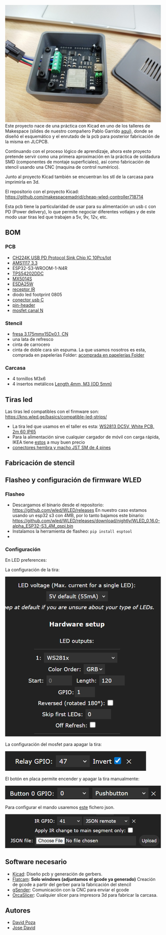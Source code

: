 ![resultado final](/images/final_result.jpg)
Este proyecto nace de una práctica con Kicad en uno de los talleres de Makespace (slides de nuestro compañero Pablo Garrido [aquí](https://docs.google.com/presentation/d/1glYFRo9XCKRI-qDjp1DA8M3mJohLk-lrxx0JoBPsboM/edit?usp=drive_link)),
donde se diseñó el esquemático y el enrutado de la pcb para posterior fabricación de la misma en JLCPCB.

Continuando con el proceso lógico de aprendizaje, 
ahora este proyecto pretende servir como una primera aproximación en la práctica de soldadura SMD (componentes de montaje superficiales), 
así como fabricación de stencil usando una CNC (maquina de control numérico).

Junto al proyecto Kicad también se encuentran los stl de la carcasa para imprimirla en 3d.

El repositorio con el proyecto Kicad: https://github.com/makespacemadrid/cheap-wled-controller718714

Esta pcb tiene la particularidad de usar para su alimentación un usb c con PD (Power delivery), lo que permite negociar diferentes votlajes y de este modo usar tiras led que trabajen a 5v, 9v, 12v, etc.

## BOM 
### PCB
- [CH224K USB PD Protocol Sink Chip IC 10Pcs/lot](https://www.aliexpress.com/item/1005005284290184.html?spm=a2g0o.order_list.order_list_main.5.21ef194dDFnpwX)
- [AMS1117 3.3](https://www.aliexpress.com/item/1005005350284100.html?spm=a2g0o.order_list.order_list_main.544.21ef194dDFnpwX)
- ESP32-S3-WROOM-1-N4R
- [TPS54202DDC](https://lcsc.com/product-detail/DC-DC-Converters_TI-TPS54202DDCR_C191884.html?s_z=n_C191884)
- [MX5014S](https://lcsc.com/product-detail/Gate-Drivers_Wuxi-Maxinmicro-MX5014S_C5359091.html?s_z=n_C5359091)
- [ESDA25W](https://lcsc.com/product-detail/ESD-and-Surge-Protection-TVS-ESD_TECH-PUBLIC-ESDA25W_C3021136.html?s_z=n_C3021136)
- [receptor IR](https://lcsc.com/product-detail/Infrared-Receivers_VISHAY_TSOP38238_TSOP38238_C141632.html)
- diodo led footprint 0805
- [conector usb C](https://lcsc.com/product-detail/USB-Connectors_Korean-Hroparts-Elec-TYPE-C-31-M-12_C165948.html?s_z=n_C165948)
- [pin-header](https://lcsc.com/product-detail/Pin-Headers_Megastar-ZX-PZ2-0-2-5PZZ_C7501288.html?s_z=n_C7501288)
- [mosfet canal N](https://lcsc.com/product-detail/MOSFETs_YANGJIE-YJG100N04A_C919580.html?s_z=n_C919580)

### Stencil
- [fresa 3.175mmx15Dx0.1, CN](https://www.aliexpress.com/item/4000966103866.html?spm=a2g0o.order_list.order_list_main.509.21ef194dDFnpwX)
- una lata de refresco
- cinta de carrocero
- cinta de doble cara sin espuma. La que usamos nosotros es esta, comprada en papelerías Folder:
[acomprada en papelerías Folder](/images/cinta_doble_cara.png)

### Carcasa
- 4 tornillos M3x6
- 4 insertos metálicos [Length 4mm, M3 (OD 5mm)](https://es.aliexpress.com/item/1005004870993068.html?spm=a2g0o.order_list.order_list_main.17.506f194dqZ3Ccw&gatewayAdapt=glo2esp)

## Tiras led
Las tiras led compatibles con el firmware son: https://kno.wled.ge/basics/compatible-led-strips/
- La tira led que usamos en el taller es esta: [WS2813 DC5V, White PCB, 2m 60 IP65](https://es.aliexpress.com/item/1005004289391906.html?spm=a2g0o.order_list.order_list_main.10.5d6c194dSriMHZ&gatewayAdapt=glo2esp)
- Para la alimentación sirve cualquier cargador de móvil con carga rápida, IKEA tiene [estos](https://www.ikea.com/es/es/p/sjoss-cargador-usb-1-puerto-30-w-carga-rapida-50549412/) a muy buen precio
- [conectores hembra y macho JST SM de 4 pines](https://es.aliexpress.com/item/1005004615616698.html)


## Fabricación de stencil


## Flasheo y configuración de firmware WLED

### Flasheo
- Descargamos el binario desde el repositorio: https://github.com/wled/WLED/releases
En nuestro caso estamos usando un esp32 s3 con 4MB, por lo tanto bajamos este binario: https://github.com/wled/WLED/releases/download/nightly/WLED_0.16.0-alpha_ESP32-S3_4M_qspi.bin
- Instalamos la herramienta de flasheo: `pip install esptool`
- 


### Configuración
En LED preferences:

La configuración de la tira:

![alt text](/images/led_config.png)

La configuración del mosfet para apagar la tira:

![alt text](/images/relay_config.png)

El botón en placa permite encender y apagar la tira manualmente:

![alt text](/images/button_config.png)

Para configurar el mando usaremos [este](/includes/18-key-ir.json) fichero json.

![alt text](/images/ir_config.png)

## Software necesario
- [Kicad](https://www.kicad.org/): Diseño pcb y generación de gerbers.
- [Flatcam](http://flatcam.org/): **Solo windows (adjuntamos el gcode ya generado)** Creación de gcode a partir del gerber para la fabricación del stencil
- [gSender](https://sienci.com/gsender/?srsltid=AfmBOopYPgWM8177GG6Q0knLP97hrF1G2skJw3ewIg3omObme7XnkDx5): Comunicación con la CNC para enviar el gcode
- [OrcaSlicer](https://orca-slicer.com/): Cualquier slicer para impresora 3d para fabricar la carcasa.


## Autores
- [David Poza](http://github.com/davidpoza)
- [Jose David](http://github.com/jose8david)